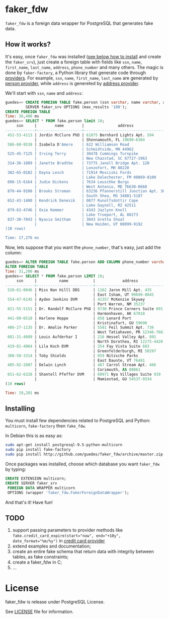 # faker_fdw

`faker_fdw` is a foreign data wrapper for PostgreSQL that generates fake data. 

## How it works?

It's easy, once `faker_fdw` was installed ([see below how to install](#installing) and create the `faker_srv`), just create 
a foreign table with fields like `ssn`, `name`, `first_name`, `last_name`, `address`, 
`phone_number` and many others. The magic is done by `faker-factory`, a Python library that generate code through [providers](http://fake-factory.readthedocs.org/en/latest/providers.html). For example, `ssn`, `name`, `first_name`, `last_name` are generated by [person provider](http://fake-factory.readthedocs.org/en/latest/providers/faker.providers.person.html#faker-providers-person), while `address` is genereted by [address provider](http://fake-factory.readthedocs.org/en/latest/providers/faker.providers.address.html#faker-providers-address).

We'll start with `ssn`, `name` and `address`:

```sql
guedes=> CREATE FOREIGN TABLE fake.person (ssn varchar, name varchar, address text) 
         SERVER faker_srv OPTIONS (max_results '100');
CREATE FOREIGN TABLE
Time: 36,400 ms
guedes=> SELECT * FROM fake.person limit 10;
     ssn     |        name        |               address                
-------------+--------------------+--------------------------------------
 452-53-4113 | Jordin McClure PhD | 61875 Bernhard Lights Apt. 594      +
             |                    | Shonnamouth, FL 19690-6384
 586-60-9538 | Isabela D'Amore    | 622 Williamson Road                 +
             |                    | Schmidtside, MH 44962
 525-45-7125 | Irving Terry       | 30478 Cummings Turnpike             +
             |                    | New Chazstad, SC 67727-1963
 314-36-1089 | Janette Bradtke    | 73775 Janell Bridge Apt. 120        +
             |                    | Lonzofort, MH 88220
 382-65-0182 | Dayna Lesch        | 71914 Mosciski Fords                +
             |                    | Lake Dalechester, FM 08869-8100
 698-15-6164 | Judie Dickens      | 7634 Leuschke Burgs                 +
             |                    | West Antonio, MD 76638-0668
 870-44-9100 | Brooks Stroman     | 63236 Pfannerstill Junction Apt. 308+
             |                    | South Shea, MS 34801-5187
 652-43-1400 | Kendrick Denesik   | 0077 Runolfsdottir Cape             +
             |                    | Lake Gaynell, RI 42511
 879-63-4746 | Osie Kemmer        | 4343 Jazlynn Knoll                  +
             |                    | Lake Trueport, AL 88273
 837-30-7043 | Nyasia Smitham     | 3043 Gretta Shoal                   +
             |                    | New Haiden, UT 08099-9192
(10 rows)

Time: 17,276 ms
```

Now, lets suppose that you want the `phone_number`, that's easy, just add
the column:

```sql
guedes=> ALTER FOREIGN TABLE fake.person ADD COLUMN phone_number varchar;
ALTER FOREIGN TABLE
Time: 31,200 ms
guedes=> SELECT * FROM fake.person LIMIT 10;
     ssn     |          name           |            address             |    phone_number    
-------------+-------------------------+--------------------------------+--------------------
 520-61-0046 | Miss Nan Hilll DDS      | 1162 Jaron Mill Apt. 435      +| 635.024.1809x351
             |                         | East Isham, UT 99699-8045      | 
 554-47-6145 | Ayden Jenkins DVM       | 41357 McKenzie Skyway         +| 528.396.8357
             |                         | Port Warren, NM 35237          | 
 021-55-5151 | Dr. Randolf McClure PhD | 9738 Prince Corners Suite 091 +| 696.074.2586x2173
             |                         | Harmonhaven, AK 67018          | 
 441-09-6518 | Harlene Hoppe           | 858 Lenard Port               +| 07969004580
             |                         | Kristinafurt, GU 59690         | 
 486-27-1135 | Dr. Amalie Parker       | 5581 Feil Summit Apt. 736     +| 00554249871
             |                         | West Tatiahaven, PR 12346-7661 | 
 681-31-4609 | Louis Aufderhar I       | 216 Hessel Valley Apt. 891    +| (818)010-0501x1646
             |                         | North Dorothea, RI 12275-4420  | 
 419-81-4064 | Lila Koch DVM           | 354 Fay Vista Suite 603       +| 907-143-1119
             |                         | Greenfelderburgh, MI 50297     | 
 308-50-3314 | Toby Shields            | 059 Nitzsche Parks            +| 383.998.7283x035
             |                         | East Daunte, VT 76481          | 
 405-92-2887 | Delwin Lynch            | 467 Carrol Stream Apt. 466    +| +94(9)7970982195
             |                         | Corimouth, AS 08861            | 
 651-62-6328 | Shantell Pfeffer DVM    | 60971 Nya Villages Suite 939  +| 599.631.2393
             |                         | Mamiestad, GU 54537-9334       | 
(10 rows)

Time: 19,201 ms
```

## Installing

You must install few dependencies related to PostgreSQL and 
Python: `multicorn`, `fake-factory` then `fake_fdw`.

In Debian this is as easy as:

```bash
sudo apt-get install postgresql-9.5-python-multicorn
sudo pip install fake-factory
sudo pip install http://github.com/guedes/faker_fdw/archive/master.zip
```

Once packages was installed, choose which database you want `faker_fdw` by typing:

```sql
CREATE EXTENSION multicorn;
CREATE SERVER faker_srv 
 FOREIGN DATA WRAPPER multicorn
 OPTIONS (wrapper 'faker_fdw.FakerForeignDataWrapper');
```

And that's it! Have fun!

## TODO

1. support passing parameters to provider methods like `fake.credit_card_expire(start="now", end="+10y", date_format="%m/%y")` in [credit card provider](http://fake-factory.readthedocs.org/en/latest/providers/faker.providers.credit_card.html#faker-providers-credit-card)
2. extend examples and documentation;
3. create an entire fake schema that return data with integrity between tables, as fake constraints;
4. create a faker_fdw in C;
5. ...

# License

faker_fdw is release under PostgreSQL License.

See [LICENSE](LICENSE) file for information.
